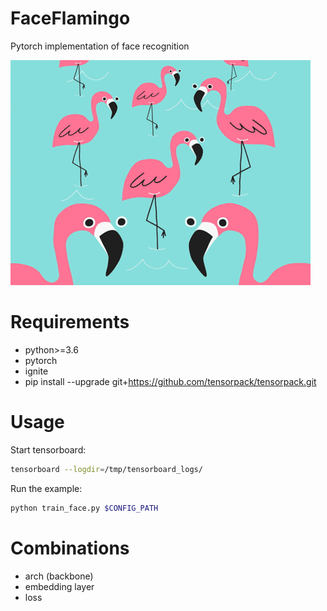 # FaceFlamingo

Pytorch implementation of face recognition

![FaceFlamingo](fig/giphy.gif)


# Requirements

- python>=3.6
- pytorch
- ignite
- pip install --upgrade git+https://github.com/tensorpack/tensorpack.git


# Usage

Start tensorboard:

```bash
tensorboard --logdir=/tmp/tensorboard_logs/
```

Run the example:

```bash
python train_face.py $CONFIG_PATH
```

# Combinations

- arch (backbone)
- embedding layer
- loss